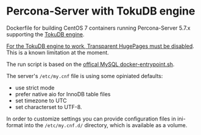 # Percona-Server with TokuDB engine

Dockerfile for building CentOS 7 containers running Percona-Server 5.7.x supporting the [TokuDB engine](https://www.percona.com/software/mysql-database/percona-tokudb).

[For the TokuDB engine to work, Transparent HugePages must be disabled](https://www.percona.com/blog/2014/07/23/why-tokudb-hates-transparent-hugepages/). This is a known limitation at the moment.

The run script is based on the [offical MySQL docker-entrypoint.sh](https://github.com/docker-library/mysql/blob/master/5.7/docker-entrypoint.sh).

The server's `/etc/my.cnf` file is using some opiniated defaults:
- use strict mode
- prefer native aio for InnoDB table files
- set timezone to UTC
- set characterset to UTF-8.

In order to customize settings you can provide configuration files in ini-format into the `/etc/my.cnf.d/` directory, which is available as a volume.
